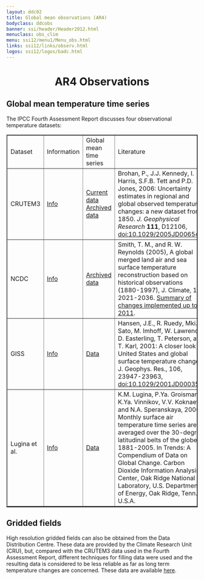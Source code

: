 ```yaml
---
layout: ddc02
title: Global mean observations (AR4)
bodyclass: ddcobs
banner: ssi/header/Header2012.html
menuclass: obs_clim
menu: ssi12/menu1/Menu_obs.html
links: ssi12/links/observ.html
logos: ssi12/logos/badc.html
---
```

 
 <div id="pagetitle">
 <h1 align="center">AR4 Observations</h1>
 </div>
 <!-- End of Page Title Block -->
 
 <p></p>
 
 
 
 <h2>Global mean temperature time series</h2>
 <p>
 The IPCC Fourth Assessment Report discusses four observational temperature datasets:</p>
 
<p>
 <table class="data-table" border="2" margin="5">
 <tr><td> Dataset </td><td>Information</td><td> Global mean time series</td><td>Literature</td> </tr>
 <tr>
 <td> CRUTEM3 </td>
 <td> <a href="http://www.cru.uea.ac.uk/cru/data/temperature/">Info</a> </td>
 <td> 
 <a href="http://www.cru.uea.ac.uk/cru/data/temperature/CRUTEM3-gl.dat">Current data</a>
 <a href="/documents/ar4_obs_gm/crutem3gl.txt">Archived data</a>
 </td>
 <td>
 Brohan, P., J.J. Kennedy, I. Harris, S.F.B. Tett and P.D. Jones, 2006: Uncertainty 
 estimates in regional and global observed temperature changes: a new dataset from 
 1850. 
 <i>J. Geophysical Research</i> <b>111</b>, D12106, 
    <a href="http://dx.doi.org/10.1029/2005JD006548">doi:10.1029/2005JD006548</a>
 </td>
 </tr>
 <tr>
 <td> NCDC </td>
 <td>
 <a href="http://www.ncdc.noaa.gov/monitoring-references/faq">Info</a>
 </td>
 <td>
<!-- <a href="ftp://ftp.ncdc.noaa.gov/pub/data/anomalies/annual.land_ocean.90S.90N.df_1901-2000mean.dat">Data</a> -->
<a href="/documents/ar4_obs_gm/annual.land_ocean.90S.90N.df_1901-2000mean.dat">Archived data</a>
 </td>
 <td>
 Smith, T. M., and R. W. Reynolds (2005), A global merged land air and sea surface temperature reconstruction based on historical observations (1880-1997), J. Climate, 18, 2021-2036.
<a href="ftp://ftp.ncdc.noaa.gov/pub/data/ghcn/blended/ghcnm-v3.pdf">Summary of changes implemented up to 2011</a>.
 </td>
 </tr>
 <tr>
 <td> GISS </td>
 <td> <a href="http://data.giss.nasa.gov/gistemp/">Info</a> 
 </td>
 <td>
 <a href="http://data.giss.nasa.gov/gistemp/tabledata_v3/GLB.Ts.txt">Data</a>
 </td>
 <td>
 Hansen, J.E., R. Ruedy, Mki. Sato, M. Imhoff, W. Lawrence, D. Easterling, T. Peterson, and T. Karl, 2001: A closer look at United States and global surface temperature change. J. Geophys. Res., 106, 23947-23963, 
    <a href="http://dx.doi.org/10.1029/2001JD000354">doi:10.1029/2001JD000354</a>.
 </td>
 </tr>
 <tr>
 <td> Lugina et al. </td>
 <td> <a href="http://cdiac.ornl.gov/trends/temp/lugina/lugina.html">Info</a>
 </td>
 <td>
 <a href="http://cdiac.ornl.gov/ftp/trends/temp/lugina/90N-60S.dat">Data</a>
 </td>
 <td>
 K.M. Lugina, P.Ya. Groisman, K.Ya. Vinnikov, V.V. Koknaeva, and N.A. Speranskaya, 2006. Monthly surface air temperature time series area-averaged over the 30-degree latitudinal belts of the globe, 1881-2005. In Trends: A Compendium of Data on Global Change. Carbon Dioxide Information Analysis Center, Oak Ridge National Laboratory, U.S. Department of Energy, Oak Ridge, Tenn., U.S.A.
 </td>
 </tr>
 </table>

</p>
 
 
 <h2>Gridded fields</h2>
 
<p>
 High resolution gridded fields can also be obtained from the Data Distribution Centre.
 These data are provided by the Climate Research Unit (CRU), but, compared with the CRUTEM3 data used in the Fourth
 Assessment Report, different techniques for filling data were used and the resulting data is considered
 to be less reliable as far as long term temperature changes are concerned. 
 These data are available <a href="cru_ts2_1.html">here</a>.
</p>
 
 
